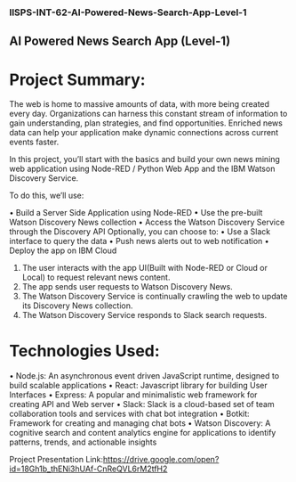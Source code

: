 ### llSPS-INT-62-AI-Powered-News-Search-App-Level-1
## AI Powered News Search App (Level-1)
# Project Summary:
The web is home to massive amounts of data, with more being created every day. Organizations can harness this constant stream of information to gain understanding, plan strategies, and find opportunities. Enriched news data can help your application make dynamic connections across current events faster.



In this project, you’ll start with the basics and build your own news mining web application using Node-RED / Python Web App and the IBM Watson Discovery Service. 


To do this, we’ll use:


•	Build a Server Side Application using Node-RED
•	Use the pre-built Watson Discovery News collection
•	Access the Watson Discovery Service through the Discovery API
Optionally, you can choose to:
•	Use a Slack interface to query the data
•	Push news alerts out to web notification
•	Deploy the app on IBM Cloud

 

1.	The user interacts with the app UI(Built with Node-RED or Cloud or Local) to request relevant news content.
2.	The app sends user requests to Watson Discovery News.
3.	The Watson Discovery Service is continually crawling the web to update its Discovery News collection.
4.	The Watson Discovery Service responds to Slack search requests.

# Technologies Used:
•	Node.js: An asynchronous event driven JavaScript runtime, designed to build scalable applications
•	React: Javascript library for building User Interfaces
•	Express: A popular and minimalistic web framework for creating API and Web server
•	Slack: Slack is a cloud-based set of team collaboration tools and services with chat bot integration
•	Botkit: Framework for creating and managing chat bots
•	Watson Discovery: A cognitive search and content analytics engine for applications to identify patterns, trends, and actionable insights

Project Presentation Link:https://drive.google.com/open?id=18Gh1b_thENi3hUAf-CnReQVL6rM2tfH2

